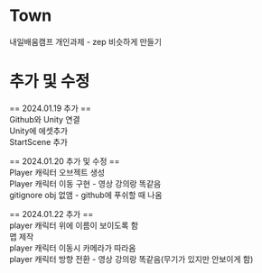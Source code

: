 # Town
내일배움캠프 개인과제 - zep 비슷하게 만들기

# 추가 및 수정
== 2024.01.19 추가 ==  
Github와 Unity 연결  
Unity에 에셋추가  
StartScene 추가  

== 2024.01.20 추가 및 수정 ==  
Player 캐릭터 오브젝트 생성  
Player 캐릭터 이동 구현 - 영상 강의랑 똑같음  
gitignore obj 없앰 - github에 푸쉬할 때 나옴  

== 2024.01.22 추가 ==  
player 캐릭터 위에 이름이 보이도록 함  
맵 제작  
player 캐릭터 이동시 카메라가 따라옴  
player 캐릭터 방향 전환 - 영상 강의랑 똑같음(무기가 있지만 안보이게 함)  
